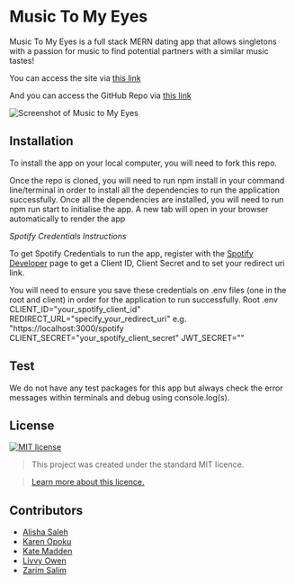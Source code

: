 # Music To My Eyes
Music To My Eyes is a full stack MERN dating app that allows singletons with a passion for music to find potential partners with a similar music tastes!

You can access the site via [this link](https://musictomyeyes.herokuapp.com/)

And you can access the GitHub Repo via [this link](https://github.com/kvtemadden/music-to-my-eyes/)

![Screenshot of Music to My Eyes](https://lh4.googleusercontent.com/CILi--9HggMTbrCHfYM--DbXx4IBxOhFG1nftNxDp67DwlXWl6achc93LBBQCoAAIFIVXrDFHu1F0_8b5YiR=w1366-h625-rw)

## 

## Installation
To install the app on your local computer, you will need to fork this repo.

Once the repo is cloned, you will need to run npm install in your command line/terminal in order to install all the dependencies to run the application successfully. Once all the dependencies are installed, you will need to run npm run start to initialise the app. A new tab will open in your browser automatically to render the app

*Spotify Credentials Instructions*

To get Spotify Credentials to run the app, register with the [Spotify Developer](https://developer.spotify.com/) page to get a Client ID, Client Secret and to set your redirect uri link.

You will need to ensure you save these credentials on .env files (one in the root and client) in order for the application to run successfully.
Root .env
CLIENT_ID="your_spotify_client_id"
REDIRECT_URL="specify_your_redirect_uri" e.g. "https://localhost:3000/spotify
CLIENT_SECRET="your_spotify_client_secret"
JWT_SECRET=""


## Test
We do not have any test packages for this app but always check the error messages within terminals and debug using console.log(s). 

## License
[![MIT license](https://img.shields.io/badge/License-MIT-blue.svg)](https://lbesson.mit-license.org/)

> This project was created under the standard MIT licence.

> [Learn more about this licence.](https://lbesson.mit-license.org/)

## Contributors

 - [Alisha Saleh](https://github.com/AlishaSaleh)
 - [Karen Opoku](https://github.com/Karen-O94)
 - [Kate Madden](https://github.com/kvtemadden)
 - [Livvy Owen](https://github.com/oliviaowen1)
 - [Zarim Salim](https://github.com/zs274)
